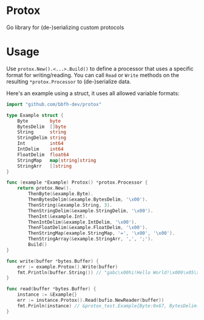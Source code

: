 # Protox

Go library for (de-)serializing custom protocols

# Usage

Use `protox.New().<...>.Build()` to define a processor that uses a specific format for writing/reading. You can call `Read` or `Write` methods on the resulting `*protox.Processor` to (de-)serialize data.

Here's an example using a struct, it uses all allowed variable formats:

```go
import "github.com/bbfh-dev/protox"

type Example struct {
    Byte        byte
    BytesDelim  []byte
    String      string
    StringDelim string
    Int         int64
    IntDelim    int64
    FloatDelim  float64
    StringMap   map[string]string
    StringArr   []string
}

func (example *Example) Protox() *protox.Processor {
    return protox.New().
        ThenByte(&example.Byte).
        ThenBytesDelim(&example.BytesDelim, '\x00').
        ThenString(&example.String, 3).
        ThenStringDelim(&example.StringDelim, '\x00').
        ThenInt(&example.Int).
        ThenIntDelim(&example.IntDelim, '\x00').
        ThenFloatDelim(&example.FloatDelim, '\x00').
        ThenStringMap(example.StringMap, '=', '\x00', '\x00').
        ThenStringArray(&example.StringArr, ',', ';').
        Build()
}

func write(buffer *bytes.Buffer) {
    err := example.Protox().Write(buffer)
    fmt.Println(buffer.String()) // "gabc\x00hi!Hello World!\x009\x05\x00\x00\x00\x00\x00\x0042069\x00420.69\x00a=(1)\x00b=(2)\x00c=(3)\x00\x00"
}

func read(buffer *bytes.Buffer) {
    instance := &Example{}
    err := instance.Protox().Read(bufio.NewReader(buffer))
    fmt.Prinln(instance) // &protox_test.Example{Byte:0x67, BytesDelim:[]uint8{0x61, 0x62, 0x63}, String:"hi!", StringDelim:"Hello World!", Int:1337, IntDelim:42069, FloatDelim:420.69, StringMap:map[string]string{"a":"(1)", "b":"(2)", "c":"(3)"}}
}
```
